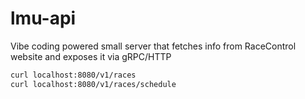 # lmu-api

Vibe coding powered small server that fetches info from RaceControl website and exposes it via gRPC/HTTP

```bash
curl localhost:8080/v1/races
curl localhost:8080/v1/races/schedule
```